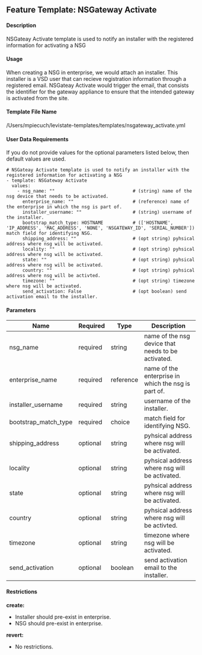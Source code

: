## Feature Template: NSGateway Activate
#### Description
NSGateay Activate template is used to notify an installer with the registered information for activating a NSG

#### Usage
When creating a NSG in enterprise, we would attach an installer. This installer is a VSD user that can recieve registration information through a registered email. NSGateay Activate would trigger the email, that consists the identifier for the gateway appliance to ensure that the intended gateway is activated from the site.

#### Template File Name
/Users/mpiecuch/levistate-templates/templates/nsgateway_activate.yml

#### User Data Requirements
If you do not provide values for the optional parameters listed below, then default values are used.

```
# NSGateay Activate template is used to notify an installer with the registered information for activating a NSG
- template: NSGateway Activate
  values:
    - nsg_name: ""                             # (string) name of the nsg device that needs to be activated.
      enterprise_name: ""                      # (reference) name of the enterprise in which the nsg is part of.
      installer_username: ""                   # (string) username of the installer.
      bootstrap_match_type: HOSTNAME           # (['HOSTNAME', 'IP_ADDRESS', 'MAC_ADDRESS', 'NONE', 'NSGATEWAY_ID', 'SERIAL_NUMBER']) match field for identifying NSG.
      shipping_address: ""                     # (opt string) pyhsical address where nsg will be activated.
      locality: ""                             # (opt string) pyhsical address where nsg will be activated.
      state: ""                                # (opt string) pyhsical address where nsg will be activated.
      country: ""                              # (opt string) pyhsical address where nsg will be activted.
      timezone: ""                             # (opt string) timezone where nsg will be activated.
      send_activation: False                   # (opt boolean) send activation email to the installer.

```

#### Parameters
Name | Required | Type | Description
---- | -------- | ---- | -----------
nsg_name | required | string | name of the nsg device that needs to be activated.
enterprise_name | required | reference | name of the enterprise in which the nsg is part of.
installer_username | required | string | username of the installer.
bootstrap_match_type | required | choice | match field for identifying NSG.
shipping_address | optional | string | pyhsical address where nsg will be activated.
locality | optional | string | pyhsical address where nsg will be activated.
state | optional | string | pyhsical address where nsg will be activated.
country | optional | string | pyhsical address where nsg will be activted.
timezone | optional | string | timezone where nsg will be activated.
send_activation | optional | boolean | send activation email to the installer.


#### Restrictions
**create:**
* Installer should pre-exist in enterprise.
* NSG should pre-exist in enterprise.

**revert:**
* No restrictions.

